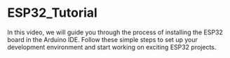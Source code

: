 # ESP32_Tutorial
In this video, we will guide you through the process of installing the ESP32 board in the Arduino IDE. Follow these simple steps to set up your development environment and start working on exciting ESP32 projects. 
